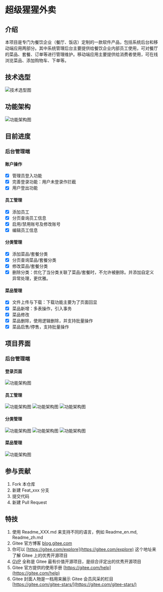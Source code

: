 # 超级猩猩外卖

## 介绍
本项目是专门为餐饮企业（餐厅、饭店）定制的一款软件产品，包括系统后台和移动端应用两部分。其中系统管理后台主要提供给餐饮企业内部员工使用，可对餐厅的菜品、套餐、订单等进行管理维护。移动端应用主要提供给消费者使用，可在线浏览菜品、添加购物车、下单等。

## 技术选型
![技术选型图](super-monkey-parent/src/main/resources/project-diagram/技术选型.jpg)



## 功能架构
![功能架构图](super-monkey-parent/src/main/resources/project-diagram/功能架构.jpg)

## 目前进度
### 后台管理端
#### 账户操作
- [x] 管理员登入功能
- [x] 完善登录功能：用户未登录作拦截
- [x] 用户登出功能
#### 员工管理
- [x] 添加员工
- [x] 分页查询员工信息
- [x] 启用/禁用账号及修改账号
- [x] 编辑员工信息
#### 分类管理
- [x] 添加菜品/套餐分类
- [x] 分页查询菜品/套餐分类
- [x] 修改菜品/套餐分类
- [x] 删除分类：优化了当分类关联了菜品/套餐时，不允许被删除。并添加自定义异常处理，更优雅。
#### 菜品管理
- [x] 文件上传与下载：下载功能主要为了页面回显
- [x] 菜品新增：多表操作，引入事务
- [x] 菜品修改
- [x] 菜品删除，使用逻辑删除，并支持批量操作
- [x] 菜品启售/停售，支持批量操作
## 项目界面
### 后台管理端
#### 登录页面
![功能架构图](super-monkey-parent/src/main/resources/project-diagram/login_page.png)
#### 员工管理
![功能架构图](super-monkey-parent/src/main/resources/project-diagram/emp01.png)
![功能架构图](super-monkey-parent/src/main/resources/project-diagram/emp02.png)
![功能架构图](super-monkey-parent/src/main/resources/project-diagram/emp03.png)
#### 分类管理
![功能架构图](super-monkey-parent/src/main/resources/project-diagram/分类管理-分页页面.png)
![功能架构图](super-monkey-parent/src/main/resources/project-diagram/分类管理-新增.png)
![功能架构图](super-monkey-parent/src/main/resources/project-diagram/分类管理-修改.png)
#### 菜品管理
![功能架构图](super-monkey-parent/src/main/resources/project-diagram/菜品管理.png)
## 参与贡献

1.  Fork 本仓库
2.  新建 Feat_xxx 分支
3.  提交代码
4.  新建 Pull Request


## 特技

1.  使用 Readme\_XXX.md 来支持不同的语言，例如 Readme\_en.md, Readme\_zh.md
2.  Gitee 官方博客 [blog.gitee.com](https://blog.gitee.com)
3.  你可以 [https://gitee.com/explore](https://gitee.com/explore) 这个地址来了解 Gitee 上的优秀开源项目
4.  [GVP](https://gitee.com/gvp) 全称是 Gitee 最有价值开源项目，是综合评定出的优秀开源项目
5.  Gitee 官方提供的使用手册 [https://gitee.com/help](https://gitee.com/help)
6.  Gitee 封面人物是一档用来展示 Gitee 会员风采的栏目 [https://gitee.com/gitee-stars/](https://gitee.com/gitee-stars/)
